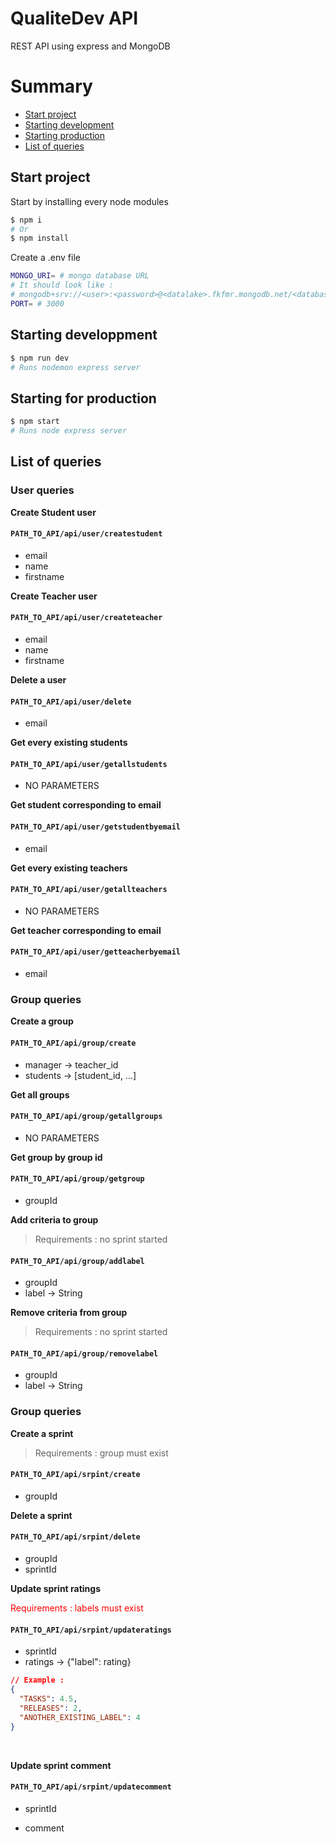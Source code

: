 # QualiteDev API

REST API using express and MongoDB

# Summary

- [Start project](#init)
- [Starting development](#dev)
- [Starting production](#prod)
- [List of queries](#queries)

## Start project <a id="init"/>

Start by installing every node modules

```sh
$ npm i
# Or
$ npm install
```

Create a .env file

```sh
MONGO_URI= # mongo database URL
# It should look like :
# mongodb+srv://<user>:<password>@<datalake>.fkfmr.mongodb.net/<database>?retryWrites=true&w=majority
PORT= # 3000
```

## Starting developpment <a id="dev"/>

```sh
$ npm run dev
# Runs nodemon express server
```

## Starting for production <a id="prod"/>

```sh
$ npm start
# Runs node express server
```

## List of queries <a id="queries"/>

### User queries

**Create Student user**

#### `PATH_TO_API/api/user/createstudent`

- email
- name
- firstname
  <br/>

**Create Teacher user**

#### `PATH_TO_API/api/user/createteacher`

- email
- name
- firstname
  <br/>

**Delete a user**

#### `PATH_TO_API/api/user/delete`

- email
  <br/>

**Get every existing students**

#### `PATH_TO_API/api/user/getallstudents`

- NO PARAMETERS
  <br/>

**Get student corresponding to email**

#### `PATH_TO_API/api/user/getstudentbyemail`

- email
  <br/>

**Get every existing teachers**

#### `PATH_TO_API/api/user/getallteachers`

- NO PARAMETERS
  <br/>

**Get teacher corresponding to email**

#### `PATH_TO_API/api/user/getteacherbyemail`

- email
  <br/>

### Group queries

**Create a group**

#### `PATH_TO_API/api/group/create`

- manager -> teacher_id
- students -> [student_id, ...]
  <br/>

**Get all groups**

#### `PATH_TO_API/api/group/getallgroups`

- NO PARAMETERS
  <br/>

**Get group by group id**

#### `PATH_TO_API/api/group/getgroup`

- groupId
  <br/>

**Add criteria to group**

> Requirements : no sprint started

#### `PATH_TO_API/api/group/addlabel`

- groupId
- label -> String
  <br/>

**Remove criteria from group**

> Requirements : no sprint started

#### `PATH_TO_API/api/group/removelabel`

- groupId
- label -> String
  <br/>

### Group queries

**Create a sprint**

> Requirements : group must exist

#### `PATH_TO_API/api/srpint/create`

- groupId
  <br/>

**Delete a sprint**

#### `PATH_TO_API/api/srpint/delete`

- groupId
- sprintId
  <br/>

**Update sprint ratings**

<style>o{color:red;}</style><o>Requirements : labels must exist</o>

#### `PATH_TO_API/api/srpint/updateratings`

- sprintId
- ratings -> {"label": rating}

```json
// Example :
{
  "TASKS": 4.5,
  "RELEASES": 2,
  "ANOTHER_EXISTING_LABEL": 4
}
```

  <br/>

**Update sprint comment**

#### `PATH_TO_API/api/srpint/updatecomment`

- sprintId
- comment

  <br/>
